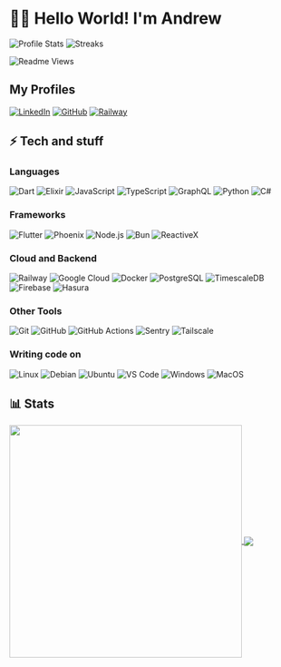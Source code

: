 # 👋🏻 Hello World! I'm Andrew

![Profile Stats](https://github-readme-stats.vercel.app/api?username=Andrew-Bekhiet&count_private=true&show_icons=true&include_all_commits=true&rank_icon=rank&theme=midnight-purple)
![Streaks](https://streak-stats.demolab.com/?user=andrew-bekhiet&theme=midnight-purple)

![Readme Views](https://visitor-badge.laobi.icu/badge?page_id=androidquartz.readme&title=Readme%20Views)

## My Profiles

[![LinkedIn](https://img.shields.io/badge/-andrew--bekhiet-blue?style=for-the-badge&logo=Linkedin&logoColor=white&link=https://www.linkedin.com/in/andrew-bekhiet/)](https://www.linkedin.com/in/andrew-bekhiet/)
[![GitHub](https://img.shields.io/badge/-Andrew--Bekhiet-181717?style=for-the-badge&logo=github&logoColor=white&link=https://github.com/Andrew-Bekhiet)](https://github.com/Andrew-Bekhiet)
[![Railway](https://img.shields.io/badge/-androidquartz-0B0D0E?style=for-the-badge&logo=railway&logoColor=white&link=https://railway.app/u/androidquartz)](https://railway.app/u/androidquartz)

## ⚡ Tech and stuff

### Languages

![Dart](https://img.shields.io/badge/-Dart-0175C2?style=for-the-badge&logo=dart&logoColor=white)
![Elixir](https://img.shields.io/badge/-Elixir-4B275F?style=for-the-badge&logo=elixir&logoColor=white)
![JavaScript](https://img.shields.io/badge/-JavaScript-F7DF1E?style=for-the-badge&logo=javascript&logoColor=black)
![TypeScript](https://img.shields.io/badge/-TypeScript-007ACC?style=for-the-badge&logo=typescript&logoColor=white)
![GraphQL](https://img.shields.io/badge/-GraphQL-E10098?style=for-the-badge&logo=graphql&logoColor=white)
![Python](https://img.shields.io/badge/-Python-3776AB?style=for-the-badge&logo=python&logoColor=white)
![C#](https://img.shields.io/badge/-C%23-512BD4?style=for-the-badge&logo=csharp&logoColor=white)

### Frameworks

![Flutter](https://img.shields.io/badge/-Flutter-02569B?style=for-the-badge&logo=flutter&logoColor=white)
![Phoenix](https://img.shields.io/badge/-Phoenix-FD4F00?style=for-the-badge&logo=phoenixframework&logoColor=white)
![Node.js](https://img.shields.io/badge/-Node.js-339933?style=for-the-badge&logo=node.js&logoColor=white)
![Bun](https://img.shields.io/badge/-Bun-black?style=for-the-badge&logo=bun&logoColor=white)
![ReactiveX](https://img.shields.io/badge/-ReactiveX-B7178C?style=for-the-badge&logo=reactivex&logoColor=white)

### Cloud and Backend

![Railway](https://img.shields.io/badge/-Railway-0B0D0E?style=for-the-badge&logo=railway&logoColor=white)
![Google Cloud](https://img.shields.io/badge/-Google%20Cloud-4285F4?style=for-the-badge&logo=google-cloud&logoColor=white)
![Docker](https://img.shields.io/badge/-Docker-2496ED?style=for-the-badge&logo=docker&logoColor=white)
![PostgreSQL](https://img.shields.io/badge/-PostgreSQL-336791?style=for-the-badge&logo=postgresql&logoColor=white)
![TimescaleDB](https://img.shields.io/badge/-TimescaleDB-FDB515?style=for-the-badge&logo=timescale&logoColor=black)
![Firebase](https://img.shields.io/badge/-Firebase-FFCA28?style=for-the-badge&logo=firebase&logoColor=black)
![Hasura](https://img.shields.io/badge/-Hasura-1EB4D4?style=for-the-badge&logo=hasura&logoColor=white)

### Other Tools

![Git](https://img.shields.io/badge/-Git-F05032?style=for-the-badge&logo=git&logoColor=white)
![GitHub](https://img.shields.io/badge/-GitHub-181717?style=for-the-badge&logo=github&logoColor=white)
![GitHub Actions](https://img.shields.io/badge/-GitHub%20Actions-2088FF?style=for-the-badge&logo=github-actions&logoColor=white)
![Sentry](https://img.shields.io/badge/-Sentry-362D59?style=for-the-badge&logo=sentry&logoColor=white)
![Tailscale](https://img.shields.io/badge/-Tailscale-00B4FF?style=for-the-badge&logo=tailscale&logoColor=white)

### Writing code on

![Linux](https://img.shields.io/badge/-Linux-FCC624?style=for-the-badge&logo=linux&logoColor=black)
![Debian](https://img.shields.io/badge/-Debian-A81D33?style=for-the-badge&logo=debian&logoColor=white)
![Ubuntu](https://img.shields.io/badge/-Ubuntu-E95420?style=for-the-badge&logo=ubuntu&logoColor=white)
![VS Code](https://img.shields.io/badge/-VS%20Code-007ACC?style=for-the-badge&logo=visual-studio-code&logoColor=white)
![Windows](https://img.shields.io/badge/-Windows-0078D6?style=for-the-badge&logo=windows&logoColor=white)
![MacOS](https://img.shields.io/badge/-MacOS-black?style=for-the-badge&logo=macOS&logoColor=white)

## 📊 Stats

<a href="https://github.com/anuraghazra/convoychat">
  <img height=410 align="center" src="https://github-readme-stats.vercel.app/api/top-langs?username=Andrew-Bekhiet&theme=midnight-purple&langs_count=6&layout=compact" />
</a>
<a href="https://github.com/anuraghazra/convoychat">
  <img align="center" src="https://github-readme-stats.vercel.app/api/wakatime?username=andrewbekhiet&theme=midnight-purple&langs_count=8&layout=compact" />
</a>
